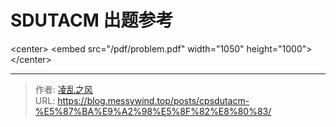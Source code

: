 # SDUTACM 出题参考

&lt;center&gt;
	&lt;embed src=&#34;/pdf/problem.pdf&#34; width=&#34;1050&#34; height=&#34;1000&#34;&gt;
&lt;/center&gt;

---

> 作者: [凌乱之风](https://github.com/messywind)  
> URL: https://blog.messywind.top/posts/cpsdutacm-%E5%87%BA%E9%A2%98%E5%8F%82%E8%80%83/  

